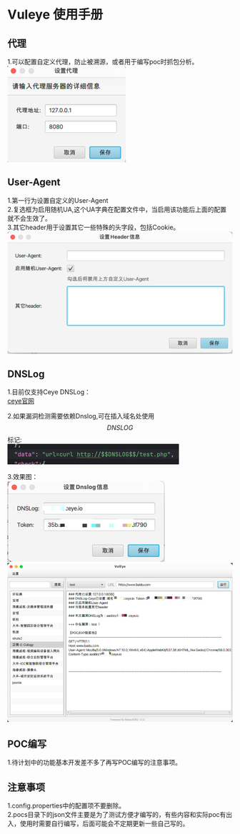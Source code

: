 # Vuleye 使用手册

## 代理
1.可以配置自定义代理，防止被溯源，或者用于编写poc时抓包分析。<br>
![img.png](assets/5.png)
## User-Agent
1.第一行为设置自定义的User-Agent<br>
2.复选框为启用随机UA,这个UA字典在配置文件中，当启用该功能后上面的配置就不会生效了。<br>
3.其它header用于设置其它一些特殊的头字段，包括Cookie。<br>
![img.png](assets/4.png)

## DNSLog
1.目前仅支持Ceye DNSLog：<br>
[ceye官网](http://ceye.io)


2.如果漏洞检测需要依赖Dnslog,可在插入域名处使用$$DNSLOG$$标记:<br>
![img.png](assets/1.png)

3.效果图：<br>
![img.png](assets/2.png)
![img.png](assets/3.png)

## POC编写
1.待计划中的功能基本开发差不多了再写POC编写的注意事项。<br>

## 注意事项
1.config.properties中的配置项不要删除。 <br>
2.pocs目录下的json文件主要是为了测试方便才编写的，有些内容和实际poc有出入，使用时需要自行编写，后面可能会不定期更新一些自己写的。